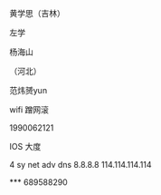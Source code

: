 

黄学思（吉林）

左学

杨海山

（河北）

范炜赟yun

wifi 蹭网滚

1990062121

IOS 大度


4
sy
net
adv
dns 8.8.8.8
114.114.114.114

*** 689588290


